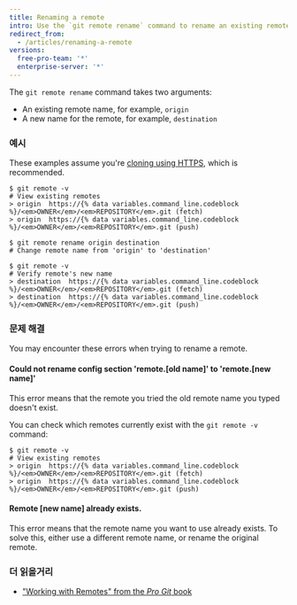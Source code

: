 ```yaml
---
title: Renaming a remote
intro: Use the `git remote rename` command to rename an existing remote.
redirect_from:
  - /articles/renaming-a-remote
versions:
  free-pro-team: '*'
  enterprise-server: '*'
---
```


The `git remote rename` command takes two arguments:

* An existing remote name, for example, `origin`
* A new name for the remote, for example, `destination`

### 예시

These examples assume you're [cloning using HTTPS](/articles/which-remote-url-should-i-use/#cloning-with-https-urls), which is recommended.

```shell
$ git remote -v
# View existing remotes
> origin  https://{% data variables.command_line.codeblock %}/<em>OWNER</em>/<em>REPOSITORY</em>.git (fetch)
> origin  https://{% data variables.command_line.codeblock %}/<em>OWNER</em>/<em>REPOSITORY</em>.git (push)

$ git remote rename origin destination
# Change remote name from 'origin' to 'destination'

$ git remote -v
# Verify remote's new name
> destination  https://{% data variables.command_line.codeblock %}/<em>OWNER</em>/<em>REPOSITORY</em>.git (fetch)
> destination  https://{% data variables.command_line.codeblock %}/<em>OWNER</em>/<em>REPOSITORY</em>.git (push)
```

### 문제 해결

You may encounter these errors when trying to rename a remote.

#### Could not rename config section 'remote.[old name]' to 'remote.[new name]'

This error means that the remote you tried the old remote name you typed doesn't exist.

You can check which remotes currently exist with the `git remote -v` command:

```shell
$ git remote -v
# View existing remotes
> origin  https://{% data variables.command_line.codeblock %}/<em>OWNER</em>/<em>REPOSITORY</em>.git (fetch)
> origin  https://{% data variables.command_line.codeblock %}/<em>OWNER</em>/<em>REPOSITORY</em>.git (push)
```

#### Remote [new name] already exists.

This error means that the remote name you want to use already exists. To solve this, either use a different remote name, or rename the original remote.

### 더 읽을거리

- ["Working with Remotes" from the _Pro Git_ book](https://git-scm.com/book/en/Git-Basics-Working-with-Remotes)
